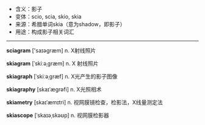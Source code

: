 - <span class="definition">含义：影子</span>
- <span class="definition">变体：scio, scia, skio, skia</span>
- <span class="definition">来源：希腊单词skia（意为shadow，即影子）</span>
- <span class="definition">用途：构成影子相关词汇</span>

---

<span class="vocabulary">**sciagram**</span> ['saɪәgræm] n. X射线照片


<span class="vocabulary">**skiagram**</span> [ˈskiːəˌɡræm] n. X 射线照片

<span class="vocabulary">**skiagraph**</span> [ˈskiːəˌɡræf] n. X光产生的影子图像

<span class="vocabulary">**skiagraphy**</span> [skaɪˈægrəfi] n. X光照相术

<span class="vocabulary">**skiametry**</span> [skaɪˈæmɪtri] n. 视网膜镜检查，检影法，X线量测定法

<span class="vocabulary">**skiascope**</span> [ˈskaɪəˌskəʊp] n. 视网膜检影器

